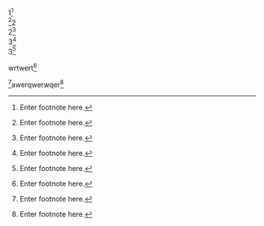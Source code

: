 1[^1]  
[^2]2  
2[^3]  
3[^4]  
3[^5]



wrtwert[^6]

[^7]awerqwerwqer[^8]

[^1]: Enter footnote here.

[^2]: Enter footnote here.

[^3]: Enter footnote here.

[^4]: Enter footnote here.

[^5]: Enter footnote here.

[^6]: Enter footnote here.

[^7]: Enter footnote here.

[^8]: Enter footnote here.

